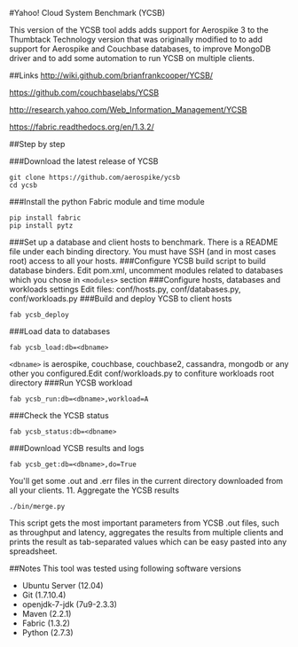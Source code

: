 #Yahoo! Cloud System Benchmark (YCSB)

This version of the YCSB tool adds adds support for Aerospike 3 to the Thumbtack Technology version that was originally modified to to add support for Aerospike and Couchbase databases, to improve MongoDB driver and to add some automation to run YCSB on multiple clients.


##Links
http://wiki.github.com/brianfrankcooper/YCSB/

https://github.com/couchbaselabs/YCSB

http://research.yahoo.com/Web_Information_Management/YCSB

https://fabric.readthedocs.org/en/1.3.2/


##Step by step

###Download the latest release of YCSB
```
git clone https://github.com/aerospike/ycsb
cd ycsb    
```
###Install the python Fabric module and time module
```
pip install fabric
pip install pytz
```
###Set up a database and client hosts to benchmark. 
There is a README file under each binding directory. You must have SSH (and in most cases root) access to all your hosts.
###Configure YCSB build script to build database binders.
Edit pom.xml, uncomment modules related to databases which you chose in `<modules>` section
###Configure hosts, databases and workloads settings
Edit files: conf/hosts.py, conf/databases.py, conf/workloads.py
###Build and deploy YCSB to client hosts
```
fab ycsb_deploy
```
###Load data to databases
```
fab ycsb_load:db=<dbname>
```
`<dbname>` is aerospike, couchbase, couchbase2, cassandra, mongodb or any other you configured.Edit conf/workloads.py to confiture workloads root directory
###Run YCSB workload
```
fab ycsb_run:db=<dbname>,workload=A
```
###Check the YCSB status
```
fab ycsb_status:db=<dbname>
```
###Download YCSB results and logs
```
fab ycsb_get:db=<dbname>,do=True
```    
You'll get some .out and .err files in the current directory downloaded from all your clients.
11. Aggregate the YCSB results
```
./bin/merge.py
```    
This script gets the most important parameters from YCSB .out files, such as throughput and latency, aggregates the results from multiple clients and prints the result as tab-separated values which can be easy pasted into any spreadsheet.

##Notes
This tool was tested using following software versions
* Ubuntu Server (12.04)
* Git (1.7.10.4)
* openjdk-7-jdk (7u9-2.3.3)
* Maven (2.2.1)
* Fabric (1.3.2)
* Python (2.7.3)
